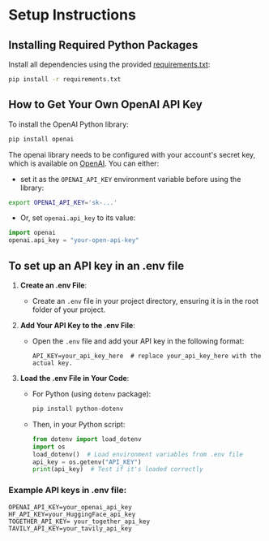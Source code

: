 # Setup Instructions

## Installing Required Python Packages  
Install all dependencies using the provided [requirements.txt](https://github.com/16032022/DeepLearningAI_Code_Agents_HuggingFace_smolagents/blob/main/requirements.txt):

```bash
pip install -r requirements.txt
```

## How to Get Your Own OpenAI API Key   
To install the OpenAI Python library:

```bash
pip install openai
```

The openai library needs to be configured with your account's secret key, which is available on [OpenAI](https://platform.openai.com/account/api-keys). You can either:  

- set it as the `OPENAI_API_KEY` environment variable before using the library:

```bash
export OPENAI_API_KEY='sk-...'
```

- Or, set `openai.api_key` to its value:

```python
import openai
openai.api_key = "your-open-api-key"
```

## To set up an API key in an .env file  
1. **Create an .env File**:
   - Create an `.env` file in your project directory, ensuring  it is in the root folder of your project.
     
2. **Add Your API Key to the .env File**:
   - Open the `.env` file and add your API key in the following format:
     
     ```plaintext
     API_KEY=your_api_key_here  # replace your_api_key_here with the actual key.
     ```  
3. **Load the .env File in Your Code**:
   
   - For Python (using `dotenv` package):
     
     ```bash
     pip install python-dotenv
     ```  
   - Then, in your Python script:
     
     ```python
     from dotenv import load_dotenv
     import os
     load_dotenv()  # Load environment variables from .env file
     api_key = os.getenv("API_KEY")
     print(api_key)  # Test if it's loaded correctly
     ```  

### Example API keys in .env file:  
```plaintext
OPENAI_API_KEY=your_openai_api_key
HF_API_KEY=your_HuggingFace_api_key
TOGETHER_API_KEY= your_together_api_key
TAVILY_API_KEY=your_tavily_api_key

```






